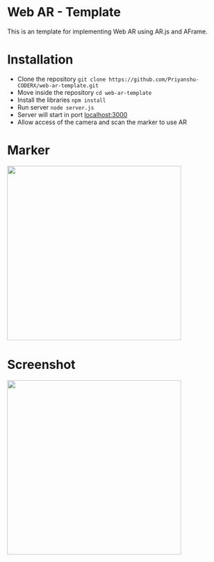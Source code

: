 # Web AR - Template
This is an template for implementing Web AR using AR.js and AFrame.

# Installation
- Clone the repository
`git clone https://github.com/Priyanshu-CODERX/web-ar-template.git`
- Move inside the repository
`cd web-ar-template`
- Install the libraries
`npm install`
- Run server
`node server.js`
- Server will start in port [localhost:3000](http://localhost:3000 "localhost:3000")
- Allow access of the camera and scan the marker to use AR

# Marker
<img width="400px" src="https://serving.photos.photobox.com/44969826c5aef7fae8e946eb640619f108dc6b514513c7c9a129c0f62355fa8bf02cfc21.jpg"></img>

# Screenshot
<img width="400px" src="https://serving.photos.photobox.com/714889027ce46609f8809a345e981547255b1db2d37ffbe386473e950382c289b0310be2.jpg"></img>